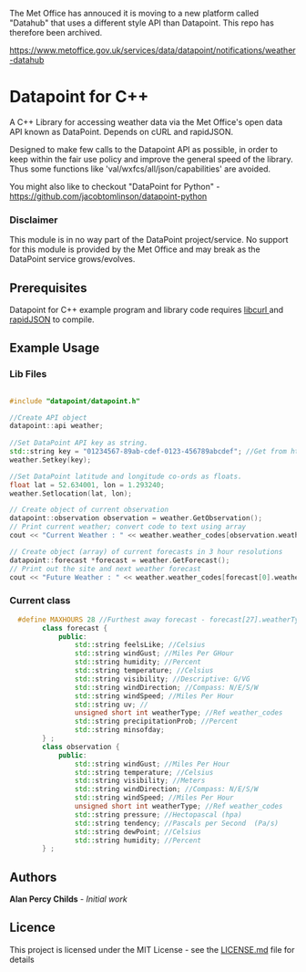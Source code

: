The Met Office has annouced it is moving to a new platform called "Datahub" that uses a different style API than Datapoint. This repo has therefore been archived. 

https://www.metoffice.gov.uk/services/data/datapoint/notifications/weather-datahub

# Datapoint for C++

A C++ Library for accessing weather data via the Met Office's open data API known as DataPoint.
Depends on cURL and rapidJSON.

Designed to make few calls to the Datapoint API as possible, in order to keep within the fair use
policy and improve the general speed of the library. Thus some functions like 'val/wxfcs/all/json/capabilities'
are avoided.

You might also like to checkout "DataPoint for Python" - https://github.com/jacobtomlinson/datapoint-python
 
### Disclaimer
This module is in no way part of the DataPoint project/service.
No support for this module is provided by the Met Office and may break as the DataPoint service grows/evolves.

## Prerequisites

Datapoint for C++ example program and library code requires [libcurl ](https://curl.haxx.se/libcurl/) and [rapidJSON](https://github.com/Tencent/rapidjson) to compile.

## Example Usage

### Lib Files
```cpp

#include "datapoint/datapoint.h"

//Create API object
datapoint::api weather;
 
//Set DataPoint API key as string.
std::string key = "01234567-89ab-cdef-0123-456789abcdef"; //Get from https://www.metoffice.gov.uk/datapoint/api
weather.Setkey(key);

//Set DataPoint latitude and longitude co-ords as floats.
float lat = 52.634001, lon = 1.293240;
weather.Setlocation(lat, lon);

// Create object of current observation
datapoint::observation observation = weather.GetObservation();
// Print current weather; convert code to text using array
cout << "Current Weather : " << weather.weather_codes[observation.weatherType] << endl;

// Create object (array) of current forecasts in 3 hour resolutions
datapoint::forecast *forecast = weather.GetForecast();
// Print out the site and next weather forecast
cout << "Future Weather : " << weather.weather_codes[forecast[0].weatherType] << endl;
```
### Current class
```cpp
  #define MAXHOURS 28 //Furthest away forecast - forecast[27].weatherType
		class forecast {
			public:
				std::string feelsLike; //Celsius
				std::string windGust; //Miles Per GHour
				std::string humidity; //Percent
				std::string temperature; //Celsius
				std::string visibility; //Descriptive: G/VG
				std::string windDirection; //Compass: N/E/S/W
				std::string windSpeed; //Miles Per Hour
				std::string uv; //
				unsigned short int weatherType; //Ref weather_codes
				std::string precipitationProb; //Percent
				std::string minsofday;
		} ;
		class observation {
			public:
				std::string windGust; //Miles Per Hour
				std::string temperature; //Celsius
				std::string visibility; //Meters
				std::string windDirection; //Compass: N/E/S/W
				std::string windSpeed; //Miles Per Hour
				unsigned short int weatherType; //Ref weather_codes
				std::string pressure; //Hectopascal (hpa)
				std::string tendency; //Pascals per Second  (Pa/s)
				std::string dewPoint; //Celsius
				std::string humidity; //Percent
		} ;
```

 ## Authors

**Alan Percy Childs** - *Initial work* 

## Licence

This project is licensed under the MIT License - see the [LICENSE.md](LICENSE.md) file for details
